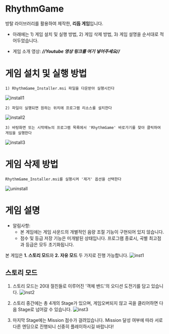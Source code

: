 # RhythmGame

방탈 라이브러리를 활용하여 제작한, **리듬 게임**입니다.

- 아래에는 1) 게임 설치 및 실행 방법, 2) 게임 삭제 방법, 3) 게임 설명을 순서대로 적어두었습니다.

- 게임 소개 영상: <i><b>//Youtube 영상 링크를 여기 넣어주세요//</b></i>

# 게임 설치 및 실행 방법

    1) RhythmGame_Installer.msi 파일을 다운받아 실행시킨다
![install1](https://user-images.githubusercontent.com/77092257/143666189-c8c5039a-77f9-41a1-822e-215841dc6605.png)
    
    2) 파일이 실행되면 원하는 위치에 프로그램 리소스를 설치한다
![install2](https://user-images.githubusercontent.com/77092257/143666226-0310652f-30f9-4c85-9fcf-0b1137233f4e.png)
    
    3) 바탕화면 또는 시작메뉴의 프로그램 목록에서 'RhythmGame' 바로가기를 찾아 클릭하여 게임을 실행한다
![install3](https://user-images.githubusercontent.com/77092257/143666325-b55b4b02-0bc6-462a-8fc2-d8d098a1350c.png)

# 게임 삭제 방법

    RhythmGame_Installer.msi를 실행시켜 '제거' 옵션을 선택한다
![uninstall](https://user-images.githubusercontent.com/77092257/143666362-5b055c75-df58-4734-b91a-a7caca2cb65b.png)
    

# 게임 설명

- 알림사항:
    - 본 게임에는 게임 사운드의 개별적인 음량 조절 기능이 구현되어 있지 않습니다.
    - 점수 및 등급 저장 기능은 미개발된 상태입니다. 프로그램 종료시, 곡별 최고점과 등급은 모두 초기화됩니다.

본 게임은 **1. 스토리 모드**와 **2. 자유 모드** 두 가지로 진행 가능합니다.
![inst1](https://user-images.githubusercontent.com/77092257/143666881-2e6e1e08-7a8a-47a2-80e5-66829aadbf39.png)

## 스토리 모드
1) 스토리 모드는 20대 절친들로 이루어진 '객체 밴드'의 오디션 도전기를 담고 있습니다.
![inst2](https://user-images.githubusercontent.com/77092257/143667028-4eb41658-a04f-43c3-a580-b4ea97f26ef4.png)

2) 스토리 중간에는 총 4개의 Stage가 있으며, 게임오버되지 않고 곡을 클리어하면 다음 Stage로 넘어갈 수 있습니다.
![inst3](https://user-images.githubusercontent.com/77092257/143667128-e4159bfb-6a8c-4c1f-a921-9a88c6957540.png)

3) 마지막 Stage에는 Mission 점수가 걸려있습니다. Mission 달성 여부에 따라 서로 다른 엔딩으로 진행되니 신중히 플레이하시길 바랍니다!

